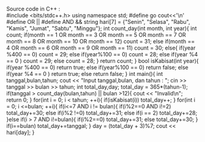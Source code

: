 

Source code in C++ :  
#include <bits/stdc++.h> 
using namespace std; 
#define go cout<<'\n' 
#define OR || 
#define AND && 
string hari[7] = {"Senin", "Selasa", "Rabu", "Kamis", "Jumat", "Sabtu",  "Minggu"}; 
int count_day(int month, int year){ 
int count; 
if(month == 1 OR month == 3 OR month == 5 OR month == 7 OR month == 8 OR month == 10 OR month == 12) count = 31; 
else if(month == 4 OR month == 6 OR month == 9 OR month == 11) count =  30; 
else{ 
if(year %400 == 0) count = 29; 
else if(year%100 == 0) count = 28; 
else if(year %4 == 0 ) count = 29; 
else count = 28; 
} 
return count; 
} 
bool isKabisat(int year){ 
if(year %400 == 0) return true; 
else if(year%100 == 0) return false; 
else if(year %4 == 0 ) return true; 
else return false; 
}
int main(){ 
int tanggal,bulan,tahun; 
cout << "Input tanggal,bulan, dan tahun : "; cin >> tanggal >> bulan >> tahun; 
int total_day,day; 
total_day = 365*(tahun-1); 
if(tanggal > count_day(bulan,tahun) || bulan >12){ 
cout << "Invalid\n"; 
return 0; 
} 
for(int i = 0; i < tahun; ++i){ 
if(isKabisat(i)) total_day++; 
} 
for(int i = 0; i <=bulan; ++i){ 
if(i<=7 AND i != bulan){ 
if(i%2==0 AND i!=2) total_day+=30; 
else if(i%2 !=0) total_day+=31; 
else if(i == 2) total_day+=28; 
}else if(i > 7 AND i!=bulan){ 
if(i%2==0) total_day+=31; 
else total_day+=30; 
} 
if(i==bulan) total_day+=tanggal; 
} 
day = (total_day + 3)%7; 
cout << hari[day]; 
}
